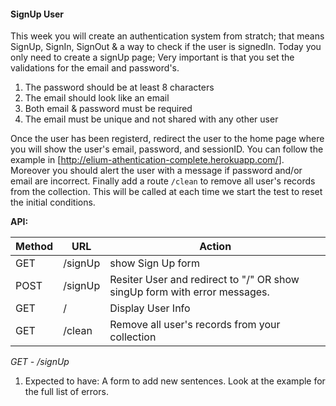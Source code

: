 #### SignUp User

This week you will create an authentication system from stratch; that means SignUp, SignIn, SignOut & a way to check if the user is signedIn. Today you only need to create a signUp page; Very important is that you set the validations for the email and password's.
1. The password should be at least 8 characters
2. The email should look like an email
3. Both email & password must be required
4. The email must be unique and not shared with any other user

Once the user has been registerd, redirect the user to the home page where you will show the user's email, password, and sessionID. You can follow the example in [http://elium-athentication-complete.herokuapp.com/]. Moreover you should alert the user with a message if password and/or email are incorrect. Finally add a route ```/clean``` to remove all user's records from the collection. This will be called at each time we start the test to reset the initial conditions.

**API:**

Method | URL     | Action
---      | --------| ---------
GET    | /signUp | show Sign Up form
POST   | /signUp | Resiter User and redirect to "/" OR show singUp form with error messages.
GET    | /       | Display User Info
GET    | /clean  | Remove all user's records from your collection

*GET  - /signUp*
1. Expected to have: A form to add new sentences. Look at the example for the full list of errors.
